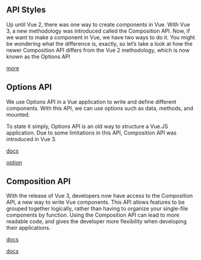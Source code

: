 ## API Styles
Up until Vue 2, there was one way to create components in Vue. With Vue 3, a new methodology was introduced called the Composition API. Now, if we want to make a component in Vue, we have two ways to do it. You might be wondering what the difference is, exactly, so let’s take a look at how the newer Composition API differs from the Vue 2 methodology, which is now known as the Options API

[more](https://fjolt.com/article/vue-composition-api-vs-options-api)

## Options API
We use Options API in a Vue application to write and define different components. With this API, we can use options such as data, methods, and mounted.

To state it simply, Options API is an old way to structure a Vue.JS application. Due to some limitations in this API, Composition API was introduced in Vue 3.

[docs](https://vuejs.org/guide/typescript/options-api.html)

[option](https://vuejs.org/api/#options-api)
## Composition API
With the release of Vue 3, developers now have access to the Composition API, a new way to write Vue components. This API allows features to be grouped together logically, rather than having to organize your single-file components by function. Using the Composition API can lead to more readable code, and gives the developer more flexibility when developing their applications.

[docs](https://vuejs.org/guide/typescript/composition-api.html)

[docs](https://vuejs.org/api/#composition-api)


